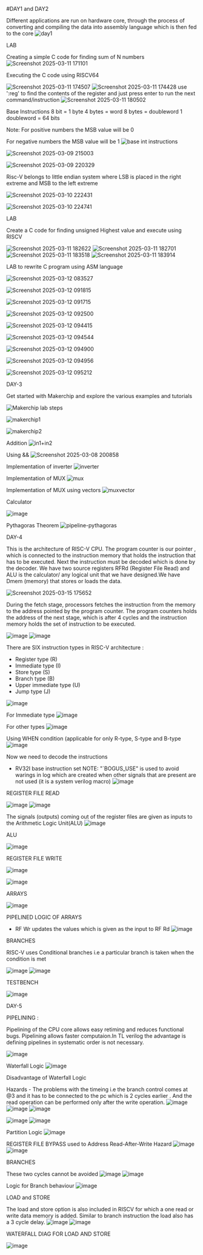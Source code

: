 #DAY1 and DAY2

Different applications are run on hardware core, through the process of converting and compiling the data into assembly language which is then fed to the core
![day1](https://github.com/user-attachments/assets/a14a0817-b010-448a-991d-a14e118dd531)



LAB 


Creating a simple C code for finding sum of N numbers
![Screenshot 2025-03-11 171101](https://github.com/user-attachments/assets/6a169063-fd8a-4221-a110-1e714750406b)

Executing the C code using RISCV64 

![Screenshot 2025-03-11 174507](https://github.com/user-attachments/assets/e43af1a2-659e-4e02-ac4b-ba34db65bb2d)
![Screenshot 2025-03-11 174428](https://github.com/user-attachments/assets/919f1aed-0b34-4776-878f-635cb5fe14df)
use ':reg' to find the contents of the register and just press enter to run the next command/instruction
![Screenshot 2025-03-11 180502](https://github.com/user-attachments/assets/dd49792b-3763-4f58-8789-2a52487cf290)



Base Instructions 
8 bit = 1 byte
4 bytes = word
8 bytes = doubleword
1 doubleword = 64 bits

Note: For positive numbers the MSB value will be 0 

  For negative numbers the MSB value will be 1
![base int instructions](https://github.com/user-attachments/assets/66aca04b-69d0-437f-9023-982f07fa5648)

![Screenshot 2025-03-09 215003](https://github.com/user-attachments/assets/0f0681e6-1105-4e8b-b228-d5c5cdbb9921)

![Screenshot 2025-03-09 220329](https://github.com/user-attachments/assets/2f8b5338-d16c-46b8-8969-0aad61caac53)



Risc-V belongs to little endian system where LSB is placed in the right extreme and MSB to the left extreme 

![Screenshot 2025-03-10 222431](https://github.com/user-attachments/assets/5d23b13e-4dc3-43ed-9313-b219162292eb)

![Screenshot 2025-03-10 224741](https://github.com/user-attachments/assets/8773aa02-051d-4688-8d4e-a75696aada67)


LAB

Create a C code for finding unsigned Highest value and execute using RISCV

![Screenshot 2025-03-11 182622](https://github.com/user-attachments/assets/a94d94ed-7565-40e4-a671-9debe033e2ac)
![Screenshot 2025-03-11 182701](https://github.com/user-attachments/assets/1205dba7-a5c6-4bc7-adb8-2c0c071170e5)
![Screenshot 2025-03-11 183518](https://github.com/user-attachments/assets/0f5d3e34-76c6-446e-b092-abed078ee4c3)
![Screenshot 2025-03-11 183914](https://github.com/user-attachments/assets/243908cb-affe-4343-b37e-5b340d54ac2c)


LAB to rewrite C program using ASM language 


![Screenshot 2025-03-12 083527](https://github.com/user-attachments/assets/9fd36c4e-5e28-42a4-975d-af9cc78ecadd)

![Screenshot 2025-03-12 091815](https://github.com/user-attachments/assets/d08f009b-c513-4743-8191-cf1271ccb2b8)

![Screenshot 2025-03-12 091715](https://github.com/user-attachments/assets/92cc986f-1196-430f-a6c2-ab74f0f85523)


![Screenshot 2025-03-12 092500](https://github.com/user-attachments/assets/0bd50a80-ec1c-44d7-bc01-13a20ada040f)

![Screenshot 2025-03-12 094415](https://github.com/user-attachments/assets/9a2d4016-27ed-4d87-a296-35adf0d62465)

![Screenshot 2025-03-12 094544](https://github.com/user-attachments/assets/5c89567d-18b2-446a-aa0b-f05e5e96ed9e)

![Screenshot 2025-03-12 094900](https://github.com/user-attachments/assets/e7b3e54f-94f3-4a3b-b04a-7cf41b7cfac2)

![Screenshot 2025-03-12 094956](https://github.com/user-attachments/assets/217ac80f-b033-48e5-9437-5aa6e7fbd8a5)

![Screenshot 2025-03-12 095212](https://github.com/user-attachments/assets/de4ffe78-de5c-4b56-80e3-927a300a48a7)



DAY-3



Get started with Makerchip and explore the various examples and tutorials 

![Makerchip lab steps](https://github.com/user-attachments/assets/f231be70-e509-4db4-b539-190af5cf3579)


![makerchip1](https://github.com/user-attachments/assets/a06adf46-51ae-4d98-ae8f-9dbb15f6fa90)


![makerchip2](https://github.com/user-attachments/assets/ec907145-bb74-43d7-9640-945ff7d4c0c3)

Addition
![in1+in2](https://github.com/user-attachments/assets/bc807e73-9e7c-47de-b229-af121bb85106)

Using && 
![Screenshot 2025-03-08 200858](https://github.com/user-attachments/assets/5d6ba0bc-a8a5-4e5b-b4d2-5fbd62b884a6)

Implementation of inverter 
![inverter](https://github.com/user-attachments/assets/8949ee5a-a4fe-4d4e-acbd-02a80ace8763)

Implementation of MUX
![mux](https://github.com/user-attachments/assets/602b8db6-2dd7-4cf9-ad1d-349a231966f5)

Implementation of MUX using vectors 
![muxvector](https://github.com/user-attachments/assets/7d5a841a-957a-4c5a-803d-b3721a37f925)


Calculator 

![image](https://github.com/user-attachments/assets/3ef97353-dd1b-4527-a97c-116931d12ed7)



Pythagoras Theorem 
![pipeline-pythagoras](https://github.com/user-attachments/assets/cfc69d85-6d30-4211-a406-5eb9bd507f32)

DAY-4

This is the architecture of RISC-V CPU.
The program counter is our pointer , which is connected to the instruction memory that holds the instruction that has to be executed. Next the instruction must be decoded which is done by the decoder.
We have two source registers RFRd (Register File Read) and ALU is the calculator/ any logical unit that we have designed.We have Dmem (memory) that stores or loads the data.




![Screenshot 2025-03-15 175652](https://github.com/user-attachments/assets/f33c8518-8e81-49eb-832c-54d2297f877b)





During the fetch stage, processors fetches the instruction from the memory to the address pointed by the program counter. The program counters holds the address of the next stage, which is after 4 cycles and the instruction memory holds the set of instruction to be executed.

![image](https://github.com/user-attachments/assets/7b24f4f1-4242-43c2-99b9-84275b802ddb)
![image](https://github.com/user-attachments/assets/48a328de-c82c-4db0-beff-5f0632616f34)





There are SIX instruction types in RISC-V architecture :
* Register type (R)
* Immediate type (I)
* Store type (S)
* Branch type (B)
* Upper immediate type (U)
* Jump type (J)


![image](https://github.com/user-attachments/assets/df75e986-42d0-455d-ba14-d1a15e41713d)


For Immediate type
![image](https://github.com/user-attachments/assets/9d04c8b8-25b4-4ab9-b049-7156e3d2fadd)


For other types
![image](https://github.com/user-attachments/assets/51b25f95-3000-4ee3-88ed-f660b80db33f)


Using WHEN condition (applicable for only R-type, S-type and B-type
![image](https://github.com/user-attachments/assets/ea2dd249-558b-40a4-8010-40fa7debd901)


Now we need to decode the instructions 
* RV32I base instruction set
NOTE: "`BOGUS_USE" is used to avoid warings in log which are created when other signals that are present are not used (it is a system verilog macro) 
![image](https://github.com/user-attachments/assets/9de092ea-b0b1-4927-90d0-8d05f52ea0d5)



REGISTER FILE READ

![image](https://github.com/user-attachments/assets/c6a9dbd5-9174-446e-b6ab-ef9c50f1bef8)
![image](https://github.com/user-attachments/assets/a7a2fc3c-aa53-4c90-b5a3-1257a0c030bf)

The signals (outputs) coming out of the register files are given as inputs to the Arithmetic Logic Unit(ALU)
![image](https://github.com/user-attachments/assets/2b87f159-4681-42c6-8eb3-d0f2489ddc98)


ALU

![image](https://github.com/user-attachments/assets/70fd09df-da80-491b-9d67-da78d570d37c)


REGISTER FILE WRITE 

![image](https://github.com/user-attachments/assets/c405b776-923e-41fe-a9ed-13a8866e76b4)

![image](https://github.com/user-attachments/assets/24721461-ec4f-4afd-bc00-e33ac529171b)


ARRAYS

![image](https://github.com/user-attachments/assets/8269662f-04c3-43d3-947c-56cdff820653)

PIPELINED LOGIC OF ARRAYS

* RF Wr updates the values which is given as the input to RF Rd
![image](https://github.com/user-attachments/assets/fb4dca18-74f5-4e2d-b891-c9d4f529788d)


BRANCHES

RISC-V uses Conditional branches i.e a particular branch is taken when the condition is met

![image](https://github.com/user-attachments/assets/7a64bb03-c5ac-48f0-88da-2c46f49654be)
![image](https://github.com/user-attachments/assets/82d13b6a-cff8-4954-9b18-b9dc4a2a472e)


TESTBENCH

![image](https://github.com/user-attachments/assets/fdc2bf84-2e4e-4736-9506-f49e620015c6)



DAY-5

PIPELINING :


Pipelining of the CPU core allows easy retiming and reduces functional bugs. Pipelining allows faster computaion.In TL verilog the advantage is defining pipelines in systematic order is not necessary. 

![image](https://github.com/user-attachments/assets/9fb814e0-9fc6-48c9-92b1-01de59627f6b)


Waterfall Logic 
![image](https://github.com/user-attachments/assets/95696702-fd87-4a9a-a8fc-84b27e3aed8c)



Disadvantage of Waterfall Logic

Hazards - The problems with the timeing i.e the branch control comes at @3 and it has to be connected to the pc which is 2 cycles earlier . And the read operation can be performed only after the write operation.
![image](https://github.com/user-attachments/assets/0b43371a-45f2-4139-a645-1fdfa73a8592)
![image](https://github.com/user-attachments/assets/3d46d910-4730-4167-a726-e68c3c069ad1)
![image](https://github.com/user-attachments/assets/07fa8b1f-5694-4752-9f9a-813409a15331)

![image](https://github.com/user-attachments/assets/d3fd8ae0-45f7-4262-a606-c0635d168a18)
![image](https://github.com/user-attachments/assets/3de0cbde-43bc-41e1-88da-381d351d516f)


Partition Logic
![image](https://github.com/user-attachments/assets/117e254b-c2ef-4062-816b-41a23a9b00e9)

REGISTER FILE BYPASS used to Address Read-After-Write Hazard
![image](https://github.com/user-attachments/assets/0fa65b4b-028a-433e-a560-bf12bfaacb7c)
![image](https://github.com/user-attachments/assets/1ab70274-f90f-4acb-8aa6-a95beeb54dcb)

BRANCHES

These two cycles cannot be avoided 
![image](https://github.com/user-attachments/assets/602f13fa-3e9a-4c1d-a396-601b4e3346a3)
![image](https://github.com/user-attachments/assets/f32f9b71-774f-43f2-9918-40d2a47e5850)

Logic for Branch behaviour 
![image](https://github.com/user-attachments/assets/00bef646-e804-48d1-bc3a-d2779a6c3023)


LOAD and STORE

The load and store option is also included in RISCV for which a one read or write data memory is added. Similar to branch instruction the load also has a 3 cycle delay.
![image](https://github.com/user-attachments/assets/3a253e23-6f55-4d36-8c4f-a77061a9b683)
![image](https://github.com/user-attachments/assets/3cdbb7db-f9ad-4751-85ae-ef77d0f60cba)



WATERFALL DIAG FOR LOAD AND STORE

![image](https://github.com/user-attachments/assets/49652b89-11e0-4fd6-a224-9f001f89c734)






































